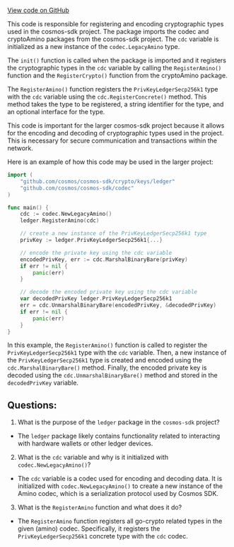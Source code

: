 [View code on GitHub](https://github.com/cosmos/cosmos-sdk/blob/main/crypto/ledger/amino.go)

This code is responsible for registering and encoding cryptographic types used in the cosmos-sdk project. The package imports the codec and cryptoAmino packages from the cosmos-sdk project. The `cdc` variable is initialized as a new instance of the `codec.LegacyAmino` type.

The `init()` function is called when the package is imported and it registers the cryptographic types in the `cdc` variable by calling the `RegisterAmino()` function and the `RegisterCrypto()` function from the cryptoAmino package. 

The `RegisterAmino()` function registers the `PrivKeyLedgerSecp256k1` type with the `cdc` variable using the `cdc.RegisterConcrete()` method. This method takes the type to be registered, a string identifier for the type, and an optional interface for the type. 

This code is important for the larger cosmos-sdk project because it allows for the encoding and decoding of cryptographic types used in the project. This is necessary for secure communication and transactions within the network. 

Here is an example of how this code may be used in the larger project:

```go
import (
    "github.com/cosmos/cosmos-sdk/crypto/keys/ledger"
    "github.com/cosmos/cosmos-sdk/codec"
)

func main() {
    cdc := codec.NewLegacyAmino()
    ledger.RegisterAmino(cdc)

    // create a new instance of the PrivKeyLedgerSecp256k1 type
    privKey := ledger.PrivKeyLedgerSecp256k1{...}

    // encode the private key using the cdc variable
    encodedPrivKey, err := cdc.MarshalBinaryBare(privKey)
    if err != nil {
        panic(err)
    }

    // decode the encoded private key using the cdc variable
    var decodedPrivKey ledger.PrivKeyLedgerSecp256k1
    err = cdc.UnmarshalBinaryBare(encodedPrivKey, &decodedPrivKey)
    if err != nil {
        panic(err)
    }
}
``` 

In this example, the `RegisterAmino()` function is called to register the `PrivKeyLedgerSecp256k1` type with the `cdc` variable. Then, a new instance of the `PrivKeyLedgerSecp256k1` type is created and encoded using the `cdc.MarshalBinaryBare()` method. Finally, the encoded private key is decoded using the `cdc.UnmarshalBinaryBare()` method and stored in the `decodedPrivKey` variable.
## Questions: 
 1. What is the purpose of the `ledger` package in the `cosmos-sdk` project?
- The `ledger` package likely contains functionality related to interacting with hardware wallets or other ledger devices.

2. What is the `cdc` variable and why is it initialized with `codec.NewLegacyAmino()`?
- The `cdc` variable is a codec used for encoding and decoding data. It is initialized with `codec.NewLegacyAmino()` to create a new instance of the Amino codec, which is a serialization protocol used by Cosmos SDK.

3. What is the `RegisterAmino` function and what does it do?
- The `RegisterAmino` function registers all go-crypto related types in the given (amino) codec. Specifically, it registers the `PrivKeyLedgerSecp256k1` concrete type with the `cdc` codec.
